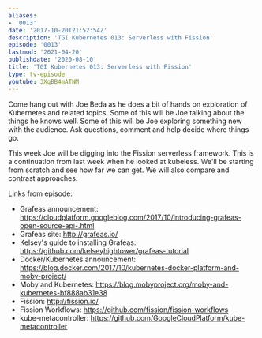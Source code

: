 ```yaml
---
aliases:
- '0013'
date: '2017-10-20T21:52:54Z'
description: 'TGI Kubernetes 013: Serverless with Fission'
episode: '0013'
lastmod: '2021-04-20'
publishdate: '2020-08-10'
title: 'TGI Kubernetes 013: Serverless with Fission'
type: tv-episode
youtube: 3XgBB4mATNM
---
```


Come hang out with Joe Beda as he does a bit of hands on exploration of Kubernetes and related topics. Some of this will be Joe talking about the things he knows well. Some of this will be Joe exploring something new with the audience. Ask questions, comment and help decide where things go.

This week Joe will be digging into the Fission serverless framework.  This is a continuation from last week when he looked at kubeless.  We&#39;ll be starting from scratch and see how far we can get.  We will also compare and contrast approaches.

Links from episode:
* Grafeas announcement: https://cloudplatform.googleblog.com/2017/10/introducing-grafeas-open-source-api-.html
* Grafeas site: http://grafeas.io/
* Kelsey&#39;s guide to installing Grafeas: https://github.com/kelseyhightower/grafeas-tutorial
* Docker/Kubernetes announcement: https://blog.docker.com/2017/10/kubernetes-docker-platform-and-moby-project/
* Moby and Kubernetes: https://blog.mobyproject.org/moby-and-kubernetes-bf888ab31e38
* Fission: http://fission.io/
* Fission Workflows: https://github.com/fission/fission-workflows
* kube-metacontroller: https://github.com/GoogleCloudPlatform/kube-metacontroller